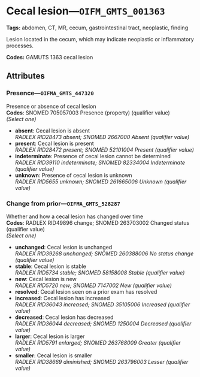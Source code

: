 # Cecal lesion—`OIFM_GMTS_001363`

**Tags:** abdomen, CT, MR, cecum, gastrointestinal tract, neoplastic, finding

Lesion located in the cecum, which may indicate neoplastic or inflammatory processes.

**Codes:** GAMUTS 1363 cecal lesion

## Attributes

### Presence—`OIFMA_GMTS_447320`

Presence or absence of cecal lesion  
**Codes**: SNOMED 705057003 Presence (property) (qualifier value)  
*(Select one)*

- **absent**: Cecal lesion is absent  
_RADLEX RID28473 absent; SNOMED 2667000 Absent (qualifier value)_
- **present**: Cecal lesion is present  
_RADLEX RID28472 present; SNOMED 52101004 Present (qualifier value)_
- **indeterminate**: Presence of cecal lesion cannot be determined  
_RADLEX RID39110 indeterminate; SNOMED 82334004 Indeterminate (qualifier value)_
- **unknown**: Presence of cecal lesion is unknown  
_RADLEX RID5655 unknown; SNOMED 261665006 Unknown (qualifier value)_

### Change from prior—`OIFMA_GMTS_528287`

Whether and how a cecal lesion has changed over time  
**Codes**: RADLEX RID49896 change; SNOMED 263703002 Changed status (qualifier value)  
*(Select one)*

- **unchanged**: Cecal lesion is unchanged  
_RADLEX RID39268 unchanged; SNOMED 260388006 No status change (qualifier value)_
- **stable**: Cecal lesion is stable  
_RADLEX RID5734 stable; SNOMED 58158008 Stable (qualifier value)_
- **new**: Cecal lesion is new  
_RADLEX RID5720 new; SNOMED 7147002 New (qualifier value)_
- **resolved**: Cecal lesion seen on a prior exam has resolved  
- **increased**: Cecal lesion has increased  
_RADLEX RID36043 increased; SNOMED 35105006 Increased (qualifier value)_
- **decreased**: Cecal lesion has decreased  
_RADLEX RID36044 decreased; SNOMED 1250004 Decreased (qualifier value)_
- **larger**: Cecal lesion is larger  
_RADLEX RID5791 enlarged; SNOMED 263768009 Greater (qualifier value)_
- **smaller**: Cecal lesion is smaller  
_RADLEX RID38669 diminished; SNOMED 263796003 Lesser (qualifier value)_